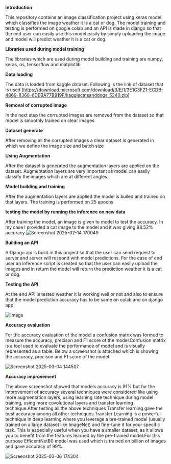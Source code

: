 **Introduction**

This repository contains an image classification project using keras model which classifies the image weather it is a cat or dog. The model training and testing is performed on google colab and an API is made in django so that the end user can easily use this model easily by simply uploading the image and model will predict weather it is a cat or dog. 

**Libraries used during model training**

The libraries which are used during model building and training are numpy, keras, os, tensorflow and matplotlib

**Data loading**

The data is loaded from kaggle dataset. Following is the link of dataset that is used [https://download.microsoft.com/download/3/E/1/3E1C3F21-ECDB-4869-8368-6DEBA77B919F/kagglecatsanddogs_5340.zip]

**Removal of corrupted image**

In the next step the corrupted images are removed from the dataset so that model is smoothly trained on clear images

**Dataset generate**

After removing all the corrupted images a clear dataset is generated in which we define the image size and batch size

**Using Augmentation**

After the dataset is generated the augmentation layers are applied on the dataset. Augmentation layers are very important as model can easily classify the images which are at different angles.

**Model building and training**

After the augmentation layers are applied the model is builed and trained on that layers. The training is performed on 25 epochs 

**testing the model by running the inference on new data**

After training the model, an image is given to model to test the accuracy. In my case I provided a cat image to the model and it was giving 98.52% accuracy 
![Screenshot 2025-02-14 170049](https://github.com/user-attachments/assets/f56373a9-18c7-4a08-afd9-7a62c9411a63)

**Building an API**

A Django api is build in this project so that the user can send request to server and server will respond with model predictions. For the ease of end user an inference script is created so that the user can easily upload the images and in return the model will return the prediction weather it is a cat or dog. 

**Testing the API**

At the end API is tested weather it is working well or not and also to ensure that the model prediction accuracy has to be same on colab and on django app

![image](https://github.com/user-attachments/assets/c7851f11-f818-4215-9f8f-507d263daade)

**Accuracy evaluation**

For the accuracy evaluation of the model a confusion matrix was formed to measure the accuracy, precison and F1 score of the model.Confusion matrix is a tool used to evaluate the performance of model and is visually represented as a table. Below a screenshot is attached which is showing the accuracy, precison and F1 score of the model.


![Screenshot 2025-03-04 144507](https://github.com/user-attachments/assets/92f08037-386c-4533-8a12-d9e029bb6b48)

**Accuracy improvement**

The above screenshot showed that models accuracy is 91% but for the improvement of accuracy several techniques were considered like using more augmentation layers, using learning rate technique during model training, using more covolutional layers and transfer learning technique.After testing all the above techniques Transfer learning gave the best accuracy among all other techniques.Transfer Learning is a powerful technique in deep learning where you leverage a pre-trained model (usually trained on a large dataset like ImageNet) and fine-tune it for your specific task. This is especially useful when you have a smaller dataset, as it allows you to benefit from the features learned by the pre-trained model.For this purpose EfficentNetB0 model was used which is trained on billion of images and gave accuracy of 99%.

![Screenshot 2025-03-06 174304](https://github.com/user-attachments/assets/5af35e0d-c933-4a14-9260-11a539012bfb)





